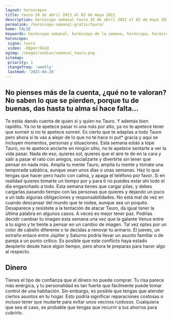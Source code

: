 ```yaml
---
layout: horoscopos
title: tauro 26 de abril 2021 al 02 de mayo 2021 
description: Horóscopo semanal tauro 26 de abril 2021 al 02 de mayo 2021. No pienses más de la cuenta, ¿qué no te valoran? No saben lo que se pierden, porque tu de buenas, das hasta tu alma si hace falta…
permalink: /horoscopo-semanal-gratis/tauro/
home: FALSE
keywords: horóscopo semanal, horóscopo de la semana, horóscopo, horóscopo gratis,horóscopos, horóscopo esperanza gracia, horoscopos tauro la semana, horóscopos gratis, Tarot, Astrologia, Zodíaco, tauro, horoscopo gratis, semanal
horoscopo:
 signo: tauro
 video: -DQpmrrAIeU
ogimg: /images/zodiac/semanal_tauro.png
sitemap:
 priority: 1
 changefreq: 'weekly'
 lastmod: '2021-04-26'
---
```




## No pienses más de la cuenta, ¿qué no te valoran? No saben lo que se pierden, porque tu de buenas, das hasta tu alma si hace falta…

Te estás dando cuenta de quien sí y quien no Tauro. Y además bien rapidito. Ya no te apetece pasar ni una más por alto, ya no te apetece tener que sonreír si no te apetece sonreír. Es cierto que te adaptas a todo Tauro pero ahora sí te vas a alejar de lo que no te hace ni put* gracia y aquí se incluyen momentos, personas y situaciones. Esta semana estás a tope Tauro, no te apetece anclarte en ningún sitio, no te apetece sentarte a ver la vida pasar. Nada de eso, quieres sol, quieres que el aire te de en la cara y salir a pasar el rato con amigos, socializarte y divertirte sin tener que pensar en nada más. Amplía tu mente Tauro, amplía tu mente y tómate una temporada sabática, aunque sean unos días o unas semanas. Haz lo que tengas que hacer pero hazlo con calma, y apaga el teléfono por favor. Si en realidad quieres tomarte un tiempo por y para ti no puedes estar ahí todo el día enganchado a todo. Esta semana tienes que cargar pilas, y debes cargarlas pasando tiempo con las personas que quieres y dejando un poco a un lado algunas obligaciones y responsabilidades. No está mal de vez en cuando descansar del mundo que te rodea, aunque sea un poquito. Desaparece y resístete a la tentación de atacar Tauro, da igual tener la última palabra en algunos casos. A veces es mejor tener paz.
Podrías decidir cambiar tu imagen esta semana una vez que la galante Venus entre a tu signo y te tiente a pensar en un cambio de imagen. Tal vez optes por un color de cabello diferente o te decidas a renovar tu armario. El jueves, un extraño enlace entre Júpiter y Saturno podría llevar un asunto familiar o de pareja a un punto crítico. Es posible que este conflicto haya estado despierto desde hace algún tiempo, pero ahora te preparas para hacer algo al respecto.

## Dinero

Tienes el tipo de confianza que el dinero no puede comprar. Tu risa parece más enérgica, y tu personalidad es tan fuerte que fácilmente puede tomar control de una habitación. Sin embargo, es posible que tengas que atender ciertos asuntos en tu hogar. Esto podría significar reparaciones costosas o incluso tener que mudarte para evitar unos vecinos ruidosos. Cualquiera que sea el caso, es probable que tengas que recurrir a tus ahorros para cubrirlo.